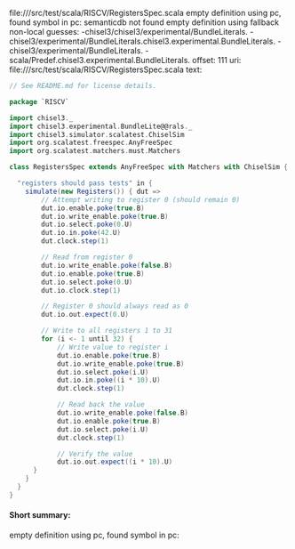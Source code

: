 file://<WORKSPACE>/src/test/scala/RISCV/RegistersSpec.scala
empty definition using pc, found symbol in pc: 
semanticdb not found
empty definition using fallback
non-local guesses:
	 -chisel3/chisel3/experimental/BundleLiterals.
	 -chisel3/experimental/BundleLiterals.chisel3.experimental.BundleLiterals.
	 -chisel3/experimental/BundleLiterals.
	 -scala/Predef.chisel3.experimental.BundleLiterals.
offset: 111
uri: file://<WORKSPACE>/src/test/scala/RISCV/RegistersSpec.scala
text:
```scala
// See README.md for license details.

package `RISCV`

import chisel3._
import chisel3.experimental.BundleLite@@rals._
import chisel3.simulator.scalatest.ChiselSim
import org.scalatest.freespec.AnyFreeSpec
import org.scalatest.matchers.must.Matchers

class RegistersSpec extends AnyFreeSpec with Matchers with ChiselSim {

  "registers should pass tests" in {
    simulate(new Registers()) { dut =>
        // Attempt writing to register 0 (should remain 0)
        dut.io.enable.poke(true.B)
        dut.io.write_enable.poke(true.B)
        dut.io.select.poke(0.U)
        dut.io.in.poke(42.U)
        dut.clock.step(1)

        // Read from register 0
        dut.io.write_enable.poke(false.B)
        dut.io.enable.poke(true.B)
        dut.io.select.poke(0.U)    
        dut.io.clock.step(1)

        // Register 0 should always read as 0
        dut.io.out.expect(0.U) 

        // Write to all registers 1 to 31
        for (i <- 1 until 32) {
            // Write value to register i
            dut.io.enable.poke(true.B)
            dut.io.write_enable.poke(true.B)
            dut.io.select.poke(i.U)
            dut.io.in.poke((i * 10).U)
            dut.clock.step(1)

            // Read back the value
            dut.io.write_enable.poke(false.B)
            dut.io.enable.poke(true.B)
            dut.io.select.poke(i.U)
            dut.clock.step(1)

            // Verify the value
            dut.io.out.expect((i * 10).U)
      }
    }
  }
}
```


#### Short summary: 

empty definition using pc, found symbol in pc: 